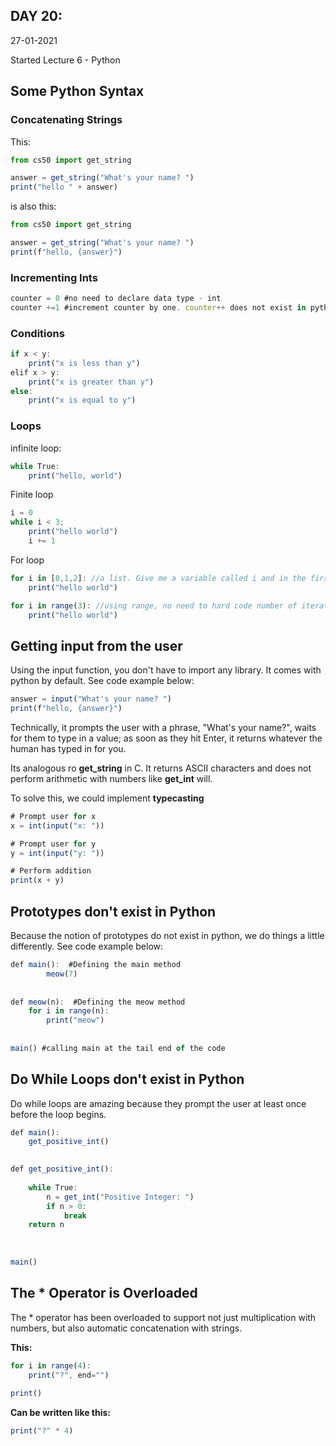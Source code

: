 ## DAY 20:

27-01-2021

Started Lecture 6 - Python

## Some Python Syntax

### Concatenating Strings

This:

```jsx
from cs50 import get_string

answer = get_string("What's your name? ")
print("hello " + answer)
```

is also this:

```jsx
from cs50 import get_string

answer = get_string("What's your name? ")
print(f"hello, {answer}")
```

### Incrementing Ints

```jsx
counter = 0 #no need to declare data type - int
counter +=1 #increment counter by one. counter++ does not exist in python.
```

### Conditions

```jsx
if x < y:
	print("x is less than y")
elif x > y:
	print("x is greater than y")
else:
	print("x is equal to y")
```

### Loops

infinite loop:

```jsx
while True:
	print("hello, world")
```

Finite loop

```jsx
i = 0
while i < 3;
	print("hello world")
	i += 1
```

For loop

```jsx
for i in [0,1,2]: //a list. Give me a variable called i and in the first iteration of the loop, set i to 0
	print("hello world")

for i in range(3): //using range, no need to hard code number of iterations.
	print("hello world")
```

## Getting input from the user

Using the input function, you don't have to import any library. It comes with python by default. See code example below: 

```jsx
answer = input("What's your name? ")
print(f"hello, {answer}")
```

Technically, it prompts the user with a phrase, "What's your name?", waits for them to type in a value; as soon as they hit Enter, it returns whatever the human has typed in for you.

Its analogous ro **get_string** in C. It returns ASCII characters and does not perform arithmetic with numbers like **get_int** will.

To solve this, we could implement **typecasting**

```jsx
# Prompt user for x
x = int(input("x: "))

# Prompt user for y
y = int(input("y: "))

# Perform addition
print(x + y)
```

## Prototypes don't exist in Python

Because the notion of prototypes do not exist in python, we do things a little differently. See code example below:

```jsx
def main():  #Defining the main method
        meow(7)
        
        
def meow(n):  #Defining the meow method
    for i in range(n):
        print("meow")
    
    
main() #calling main at the tail end of the code
```

## Do While Loops don't exist in Python

Do while loops are amazing because they prompt the user at least once before the loop begins. 

```jsx
def main():
    get_positive_int()
    

def get_positive_int():
    
    while True:
        n = get_int("Positive Integer: ")
        if n > 0:
            break
    return n
        
    
    
main()
```

## The * Operator is Overloaded

The * operator has been overloaded to support not just multiplication with numbers, but also automatic concatenation with strings.

**This:**

```jsx
for i in range(4):
    print("?", end="")
    
print()
```

**Can be written like this:**

```jsx
print("?" * 4)
```
